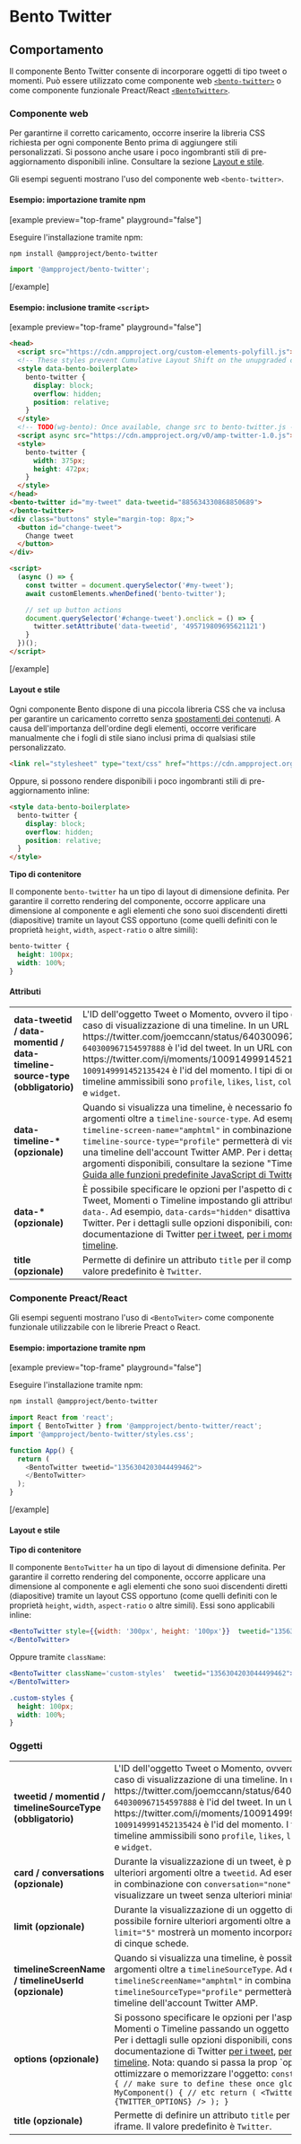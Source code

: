 # Bento Twitter

## Comportamento

Il componente Bento Twitter consente di incorporare oggetti di tipo tweet o momenti. Può essere utilizzato come componente web [`<bento-twitter>`](#web-component) o come componente funzionale Preact/React [`<BentoTwitter>`](#preactreact-component).

### Componente web

Per garantirne il corretto caricamento, occorre inserire la libreria CSS richiesta per ogni componente Bento prima di aggiungere stili personalizzati. Si possono anche usare i poco ingombranti stili di pre-aggiornamento disponibili inline. Consultare la sezione [Layout e stile](#layout-and-style).

Gli esempi seguenti mostrano l'uso del componente web `<bento-twitter>`.

#### Esempio: importazione tramite npm

[example preview="top-frame" playground="false"]

Eseguire l'installazione tramite npm:

```sh
npm install @ampproject/bento-twitter
```

```javascript
import '@ampproject/bento-twitter';
```

[/example]

#### Esempio: inclusione tramite `<script>`

[example preview="top-frame" playground="false"]

```html
<head>
  <script src="https://cdn.ampproject.org/custom-elements-polyfill.js"></script>
  <!-- These styles prevent Cumulative Layout Shift on the unupgraded custom element -->
  <style data-bento-boilerplate>
    bento-twitter {
      display: block;
      overflow: hidden;
      position: relative;
    }
  </style>
  <!-- TODO(wg-bento): Once available, change src to bento-twitter.js -->
  <script async src="https://cdn.ampproject.org/v0/amp-twitter-1.0.js"></script>
  <style>
    bento-twitter {
      width: 375px;
      height: 472px;
    }
  </style>
</head>
<bento-twitter id="my-tweet" data-tweetid="885634330868850689">
</bento-twitter>
<div class="buttons" style="margin-top: 8px;">
  <button id="change-tweet">
    Change tweet
  </button>
</div>

<script>
  (async () => {
    const twitter = document.querySelector('#my-tweet');
    await customElements.whenDefined('bento-twitter');

    // set up button actions
    document.querySelector('#change-tweet').onclick = () => {
      twitter.setAttribute('data-tweetid', '495719809695621121')
    }
  })();
</script>
```

[/example]

#### Layout e stile

Ogni componente Bento dispone di una piccola libreria CSS che va inclusa per garantire un caricamento corretto senza [spostamenti dei contenuti](https://web.dev/cls/). A causa dell'importanza dell'ordine degli elementi, occorre verificare manualmente che i fogli di stile siano inclusi prima di qualsiasi stile personalizzato.

```html
<link rel="stylesheet" type="text/css" href="https://cdn.ampproject.org/v0/amp-twitter-1.0.css">
```

Oppure, si possono rendere disponibili i poco ingombranti stili di pre-aggiornamento inline:

```html
<style data-bento-boilerplate>
  bento-twitter {
    display: block;
    overflow: hidden;
    position: relative;
  }
</style>
```

**Tipo di contenitore**

Il componente `bento-twitter` ha un tipo di layout di dimensione definita. Per garantire il corretto rendering del componente, occorre applicare una dimensione al componente e agli elementi che sono suoi discendenti diretti (diapositive) tramite un layout CSS opportuno (come quelli definiti con le proprietà `height`, `width`, `aspect-ratio` o altre simili):

```css
bento-twitter {
  height: 100px;
  width: 100%;
}
```

#### Attributi

<table>
  <tr>
    <td width="40%"><strong>data-tweetid / data-momentid / data-timeline-source-type (obbligatorio)</strong></td>
    <td>L'ID dell'oggetto Tweet o Momento, ovvero il tipo di origine in caso di visualizzazione di una timeline. In un URL come https://twitter.com/joemccann/status/640300967154597888, <code>640300967154597888</code> è l'id del tweet. In un URL come https://twitter.com/i/moments/1009149991452135424, <code>1009149991452135424</code> è l'id del momento. I tipi di origine della timeline ammissibili sono <code>profile</code>, <code>likes</code>, <code>list</code>, <code>collection</code>, <code>url</code> e <code>widget</code>.</td>
  </tr>
  <tr>
    <td width="40%"><strong>data-timeline-* (opzionale)</strong></td>
    <td>Quando si visualizza una timeline, è necessario fornire ulteriori argomenti oltre a <code>timeline-source-type</code>. Ad esempio, <code>data-timeline-screen-name="amphtml"</code> in combinazione con <code>data-timeline-source-type="profile"</code> permetterà di visualizzare una timeline dell'account Twitter AMP. Per i dettagli sugli argomenti disponibili, consultare la sezione "Timeline" nella <a href="https://developer.twitter.com/en/docs/twitter-for-websites/javascript-api/guides/scripting-factory-functions">Guida alle funzioni predefinite JavaScript di Twitter</a>.</td>
  </tr>
  <tr>
    <td width="40%"><strong>data-* (opzionale)</strong></td>
    <td>È possibile specificare le opzioni per l'aspetto di oggetti di Tweet, Momenti o Timeline impostando gli attributi di tipo <code>data-</code>. Ad esempio, <code>data-cards="hidden"</code> disattiva le schede Twitter. Per i dettagli sulle opzioni disponibili, consultare la documentazione di Twitter <a href="https://developer.twitter.com/en/docs/twitter-for-websites/embedded-tweets/guides/embedded-tweet-parameter-reference">per i tweet</a>, <a href="https://developer.twitter.com/en/docs/twitter-for-websites/moments/guides/parameter-reference0">per i momenti</a> e <a href="https://developer.twitter.com/en/docs/twitter-for-websites/timelines/guides/parameter-reference">per le timeline</a>.</td>
  </tr>
   <tr>
    <td width="40%"><strong>title (opzionale)</strong></td>
    <td>Permette di definire un attributo <code>title</code> per il componente. Il valore predefinito è <code>Twitter</code>.</td>
  </tr>
</table>

### Componente Preact/React

Gli esempi seguenti mostrano l'uso di `<BentoTwiter>` come componente funzionale utilizzabile con le librerie Preact o React.

#### Esempio: importazione tramite npm

[example preview="top-frame" playground="false"]

Eseguire l'installazione tramite npm:

```sh
npm install @ampproject/bento-twitter
```

```javascript
import React from 'react';
import { BentoTwitter } from '@ampproject/bento-twitter/react';
import '@ampproject/bento-twitter/styles.css';

function App() {
  return (
    <BentoTwitter tweetid="1356304203044499462">
    </BentoTwitter>
  );
}
```

[/example]

#### Layout e stile

**Tipo di contenitore**

Il componente `BentoTwitter` ha un tipo di layout di dimensione definita. Per garantire il corretto rendering del componente, occorre applicare una dimensione al componente e agli elementi che sono suoi discendenti diretti (diapositive) tramite un layout CSS opportuno (come quelli definiti con le proprietà `height`, `width`, `aspect-ratio` o altre simili). Essi sono applicabili inline:

```jsx
<BentoTwitter style={{width: '300px', height: '100px'}}  tweetid="1356304203044499462">
</BentoTwitter>
```

Oppure tramite `className`:

```jsx
<BentoTwitter className='custom-styles'  tweetid="1356304203044499462">
</BentoTwitter>
```

```css
.custom-styles {
  height: 100px;
  width: 100%;
}
```

### Oggetti

<table>
  <tr>
    <td width="40%"><strong>tweetid / momentid / timelineSourceType (obbligatorio)</strong></td>
    <td>L'ID dell'oggetto Tweet o Momento, ovvero il tipo origine in caso di visualizzazione di una timeline. In un URL come https://twitter.com/joemccann/status/640300967154597888, <code>640300967154597888</code> è l'id del tweet. In un URL come https://twitter.com/i/moments/1009149991452135424, <code>1009149991452135424</code> è l'id del momento. I tipi di origine della timeline ammissibili sono <code>profile</code>, <code>likes</code>, <code>list</code>, <code>collection</code>, <code>url</code> e <code>widget</code>.</td>
  </tr>
  <tr>
    <td width="40%"><strong>card / conversations (opzionale)</strong></td>
    <td>Durante la visualizzazione di un tweet, è possibile fornire ulteriori argomenti oltre a <code>tweetid</code>. Ad esempio, <code>cards="hidden"</code> in combinazione con <code>conversation="none"</code> permetterà di visualizzare un tweet senza ulteriori miniature o commenti.</td>
  </tr>
  <tr>
    <td width="40%"><strong>limit (opzionale)</strong></td>
    <td>Durante la visualizzazione di un oggetto di tipo momento, è possibile fornire ulteriori argomenti oltre a <code>moment</code>. Ad esempio, <code>limit="5"</code> mostrerà un momento incorporato con un massimo di cinque schede.</td>
  </tr>
  <tr>
    <td width="40%"><strong>timelineScreenName / timelineUserId (opzionale)</strong></td>
    <td>Quando si visualizza una timeline, è possibile fornire ulteriori argomenti oltre a <code>timelineSourceType</code>. Ad esempio, <code>timelineScreenName="amphtml"</code> in combinazione con <code>timelineSourceType="profile"</code> permetterà di visualizzare una timeline dell'account Twitter AMP.</td>
  </tr>
  <tr>
    <td width="40%"><strong>options (opzionale)</strong></td>
    <td>Si possono specificare le opzioni per l'aspetto di Tweet, Momenti o Timeline passando un oggetto alle prop <code>options</code>. Per i dettagli sulle opzioni disponibili, consultare la documentazione di Twitter <a href="https://developer.twitter.com/en/docs/twitter-for-websites/embedded-tweets/guides/embedded-tweet-parameter-reference">per i tweet</a>, <a href="https://developer.twitter.com/en/docs/twitter-for-websites/moments/guides/parameter-reference0">per i momenti</a> e <a href="https://developer.twitter.com/en/docs/twitter-for-websites/timelines/guides/parameter-reference">per le timeline</a>. Nota: quando si passa la prop `options`, assicurarsi di ottimizzare o memorizzare l'oggetto: <code>const TWITTER_OPTIONS = { // make sure to define these once globally! }; function MyComponent() { // etc return ( &lt;Twitter optionsProps={TWITTER_OPTIONS} /&gt; ); }</code>
</td>
  </tr>
   <tr>
    <td width="40%"><strong>title (opzionale)</strong></td>
    <td>Permette di definire un attributo <code>title</code> per il componente iframe. Il valore predefinito è <code>Twitter</code>.</td>
  </tr>
</table>

